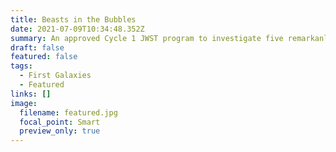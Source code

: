 ```yaml
---
title: Beasts in the Bubbles
date: 2021-07-09T10:34:48.352Z
summary: An approved Cycle 1 JWST program to investigate five remarkanly luminous galaxies at z~9
draft: false
featured: false
tags:
  - First Galaxies
  - Featured
links: []
image:
  filename: featured.jpg
  focal_point: Smart
  preview_only: true
---
```


